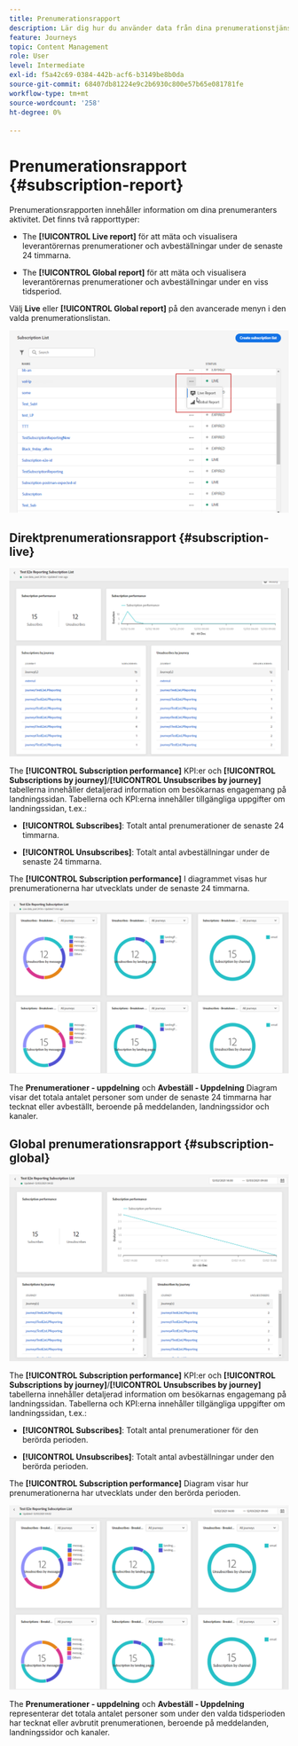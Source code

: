 ```yaml
---
title: Prenumerationsrapport
description: Lär dig hur du använder data från dina prenumerationstjänster
feature: Journeys
topic: Content Management
role: User
level: Intermediate
exl-id: f5a42c69-0384-442b-acf6-b3149be8b0da
source-git-commit: 68407db81224e9c2b6930c800e57b65e081781fe
workflow-type: tm+mt
source-wordcount: '258'
ht-degree: 0%

---
```


# Prenumerationsrapport {#subscription-report}

Prenumerationsrapporten innehåller information om dina prenumeranters aktivitet. Det finns två rapporttyper:

* The **[!UICONTROL Live report]** för att mäta och visualisera leverantörernas prenumerationer och avbeställningar under de senaste 24 timmarna.

* The **[!UICONTROL Global report]** för att mäta och visualisera leverantörernas prenumerationer och avbeställningar under en viss tidsperiod.

Välj **Live** eller **[!UICONTROL Global report]** på den avancerade menyn i den valda prenumerationslistan.

![](../assets/subscription_report_6.png)

## Direktprenumerationsrapport {#subscription-live}

![](../assets/subscription_report_3.png)

The **[!UICONTROL Subscription performance]** KPI:er och **[!UICONTROL Subscriptions by journey]**/**[!UICONTROL Unsubscribes by journey]** tabellerna innehåller detaljerad information om besökarnas engagemang på landningssidan. Tabellerna och KPI:erna innehåller tillgängliga uppgifter om landningssidan, t.ex.:

* **[!UICONTROL Subscribes]**: Totalt antal prenumerationer de senaste 24 timmarna.

* **[!UICONTROL Unsubscribes]**: Totalt antal avbeställningar under de senaste 24 timmarna.

The **[!UICONTROL Subscription performance]** I diagrammet visas hur prenumerationerna har utvecklats under de senaste 24 timmarna.

![](../assets/subscription_report_4.png)

The **Prenumerationer - uppdelning** och **Avbeställ - Uppdelning** Diagram visar det totala antalet personer som under de senaste 24 timmarna har tecknat eller avbeställt, beroende på meddelanden, landningssidor och kanaler.

## Global prenumerationsrapport {#subscription-global}

![](../assets/subscription_report_1.png)

The **[!UICONTROL Subscription performance]** KPI:er och **[!UICONTROL Subscriptions by journey]**/**[!UICONTROL Unsubscribes by journey]** tabellerna innehåller detaljerad information om besökarnas engagemang på landningssidan. Tabellerna och KPI:erna innehåller tillgängliga uppgifter om landningssidan, t.ex.:

* **[!UICONTROL Subscribes]**: Totalt antal prenumerationer för den berörda perioden.

* **[!UICONTROL Unsubscribes]**: Totalt antal avbeställningar under den berörda perioden.

The **[!UICONTROL Subscription performance]** Diagram visar hur prenumerationerna har utvecklats under den berörda perioden.

![](../assets/subscription_report_2.png)

The **Prenumerationer - uppdelning** och **Avbeställ - Uppdelning** representerar det totala antalet personer som under den valda tidsperioden har tecknat eller avbrutit prenumerationen, beroende på meddelanden, landningssidor och kanaler.
